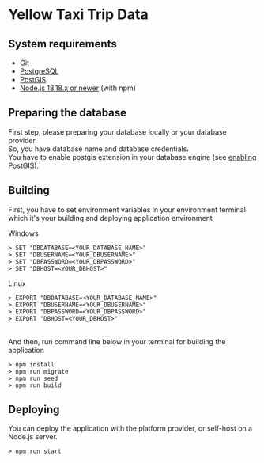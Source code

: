 # Yellow Taxi Trip Data


## System requirements

* [Git](https://git-scm.com)
* [PostgreSQL](https://www.postgresql.org)
* [PostGIS](https://postgis.net/documentation)
* [Node.js 18.18.x or newer](https://nodejs.org) (with npm)


## Preparing the database

First step, please preparing your database locally or your database provider.\
So, you have database name and database credentials.\
You have to enable postgis extension in your database engine (see [enabling PostGIS](https://postgis.net/documentation/getting_started)).


## Building

First, you have to set environment variables in your environment terminal which it's your building and deploying application environment

Windows
```shell
> SET "DBDATABASE=<YOUR_DATABASE_NAME>"
> SET "DBUSERNAME=<YOUR_DBUSERNAME>"
> SET "DBPASSWORD=<YOUR_DBPASSWORD>"
> SET "DBHOST=<YOUR_DBHOST>"
```

Linux
```shell
> EXPORT "DBDATABASE=<YOUR_DATABASE_NAME>"
> EXPORT "DBUSERNAME=<YOUR_DBUSERNAME>"
> EXPORT "DBPASSWORD=<YOUR_DBPASSWORD>"
> EXPORT "DBHOST=<YOUR_DBHOST>"
```

\
And then, run command line below in your terminal for building the application

```shell
> npm install
> npm run migrate
> npm run seed
> npm run build
```


## Deploying

You can deploy the application with the platform provider, or self-host on a Node.js server.

```shell
> npm run start
```
